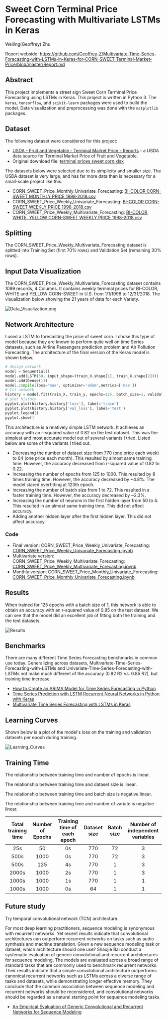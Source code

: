 # Sweet Corn Terminal Price Forecasting with Multivariate LSTMs in Keras
Weiling(Geoffrey) Zhu

Report webside: https://github.com/Geoffrey-Z/Multivariate-Time-Series-Forecasting-with-LSTMs-in-Keras-for-CORN-SWEET-Terminal-Market-Price/blob/master/Report.md

## Abstract
This project implements a street sign Sweet Corn Terminal Price Forecasting using LSTMs in Keras. This project is written in Python 3. The `keras`, `tensorflow`, and `scikit-learn` packages were used to build the model. Data visualization and preprocessing was done with the `matplotlib` packages.

## Dataset

The following dataset were considered for this project:

- [USDA - Fruit and Vegetable - Terminal Market Price - Reports](https://marketnews.usda.gov/mnp/fv-report?commAbr=CORN&rowDisplayMax=25&startIndex=1&repType=termPriceWeekly&reportConfig=true&reportConfig=true&reportConfig=true&reportConfig=true&reportConfig=true&reportConfig=true&reportConfig=true&reportConfig=true&reportConfig=true&reportConfig=true&reportConfig=true&reportConfig=true&reportConfig=true&reportConfig=true&reportConfig=true&repTypeChanger=termPriceWeekly&type=termPrice&locChoose=commodity&locAbrfrom=HX&locAbrlength=1&locAbr=&commodityClass=allcommodity&y=15&y=15&y=11&y=11&y=13&y=15&y=14&y=8&y=0&y=9&y=9&y=11&y=7&y=8&y=12&x=32&x=28&x=27&x=52&x=36&x=40&x=40&x=24&x=34&x=50&x=28&x=52&x=25&x=23&x=43&locAbrPass=ALL%7C%7C&refine=false&step3date=true&repDate=01%2F07%2F2017&endDate=12%2F29%2F2018&organic=&environment=&_environment=1&Run=Run) - a USDA data source for Terminal Market Price of Fruit and Vegetable.
- Original download file: [terminal prices sweet corn.xlsx](https://github.com/Geoffrey-Z/Multivariate-Time-Series-Forecasting-with-LSTMs-in-Keras-for-CORN-SWEET-Terminal-Market-Price/blob/master/terminal%20prices%20sweet%20corn.xlsx)

The datasets below were selected due to its simplicity and smaller size. The USDA dataset is very large, and has far more data than is necessary for a small-scale project like this.
- CORN_SWEET_Price_Monthly_Univariate_Forecasting: [BI-COLOR CORN-SWEET MONTHLY PRICE 1998-2018.csv](https://github.com/Geoffrey-Z/Multivariate-Time-Series-Forecasting-with-LSTMs-in-Keras-for-CORN-SWEET-Terminal-Market-Price/blob/master/Dataset/BI-COLOR%20CORN-SWEET%20MONTHLY%20PRICE%201998-2018.csv)
- CORN_SWEET_Price_Weekly_Univariate_Forecasting: [BI-COLOR CORN-SWEET WEEKLY PRICE 1998-2018.csv](https://github.com/Geoffrey-Z/Multivariate-Time-Series-Forecasting-with-LSTMs-in-Keras-for-CORN-SWEET-Terminal-Market-Price/blob/master/Dataset/BI-COLOR%20CORN-SWEET%20WEEKLY%20PRICE%201998-2018.csv)
- CORN_SWEET_Price_Weekly_Multivariate_Forecasting: [BI-COLOR, WHITE, YELLOW CORN-SWEET WEEKLY PRICE 1998-2018.csv](https://github.com/Geoffrey-Z/Multivariate-Time-Series-Forecasting-with-LSTMs-in-Keras-for-CORN-SWEET-Terminal-Market-Price/blob/master/Dataset/BI-COLOR%2C%20WHITE%2C%20YELLOW%20CORN-SWEET%20WEEKLY%20PRICE%201998-2018.csv)

## Splitting

The CORN_SWEET_Price_Weekly_Multivariate_Forecasting dataset is splitted into Training Set (first 70% rows) and Validation Set (remaining 30% rows).

## Input Data Visualization

The CORN_SWEET_Price_Weekly_Multivariate_Forecasting dataset contains 1099 records, 4 Columns. It contains weekly terminal prices for BI-COLOR, WHITE and YELLOW CORN-SWEET in U.S. from 1/1/1998 to 12/31/2018. The visualization below showing the 21 years of data for each Variety.

![Data_Visualization.png](assets/Data_Visualization.png)

## Network Architecture

I used a LSTM to forecasting the price of sweet corn. I chose this type of model because they are known to perform quite well on time Series datasets, such as Airline Passengers prediction problem and Air Pollution Forecasting. The architecture of the final version of the Keras model is shown below.

```python
# design network
model = Sequential()
model.add(LSTM(50, input_shape=(train_X.shape[1], train_X.shape[2])))
model.add(Dense(1))
model.compile(loss='mae', optimizer='adam',metrics=['mse'])
# fit network
history = model.fit(train_X, train_y, epochs=125, batch_size=1, validation_data=(test_X, test_y), verbose=2, shuffle=False)
# plot history
pyplot.plot(history.history['loss'], label='train')
pyplot.plot(history.history['val_loss'], label='test')
pyplot.legend()
pyplot.show()
```

This architecture is a relatively simple LSTM network. It achieves an accuracy with an r-squared value of 0.82 on the test dataset. This was the simplest and most accurate model out of several variants I tried. Listed below are some of the variants I tried out.

- Decreasing the number of dataset size from 770 (one price each week) to 64 (one price each month). This resulted by almost same training time. However, the accuracy decreased from r-squared value of 0.82 to 0.22.
- Increasing the number of epochs from 125 to 1000. This resulted by 8 times training time. However, the accuracy decreased by ~4.8%. The model stared overfitting at 123th epoch. 
- Increasing the number of batch size from 1 to 72. This resulted in a faster training time. However, the accuracy decreased by ~2.3%.
- Increasing the number of neurons in the first hidden layer from 50 to 4. This resulted in an almost same training time. This did not affect accuracy.
- Adding another hidden layer after the first hidden layer. This did not affect accuracy.

### Code
- Final version: CORN_SWEET_Price_Weekly_Univariate_Forecasting: [CORN_SWEET_Price_Weekly_Univariate_Forecasting.ipynb](https://github.com/Geoffrey-Z/Multivariate-Time-Series-Forecasting-with-LSTMs-in-Keras-for-CORN-SWEET-Terminal-Market-Price/blob/master/Code/CORN_SWEET_Price_Weekly_Univariate_Forecasting.ipynb)
- Multivariate version: CORN_SWEET_Price_Weekly_Multivariate_Forecasting: [CORN_SWEET_Price_Weekly_Multivariate_Forecasting.ipynb](https://github.com/Geoffrey-Z/Multivariate-Time-Series-Forecasting-with-LSTMs-in-Keras-for-CORN-SWEET-Terminal-Market-Price/blob/master/Code/CORN_SWEET_Price_Weekly_Multivariate_Forecasting.ipynb)
- Monthly version: CORN_SWEET_Price_Monthly_Univariate_Forecasting: [CORN_SWEET_Price_Monthly_Univariate_Forecasting.ipynb](https://github.com/Geoffrey-Z/Multivariate-Time-Series-Forecasting-with-LSTMs-in-Keras-for-CORN-SWEET-Terminal-Market-Price/blob/master/Code/CORN_SWEET_Price_Monthly_Univariate_Forecasting.ipynb)

## Results

When trained for 125 epochs with a batch size of 1, this network is able to obtain an accuracy with an r-squared value of 0.85 on the test dataset.
We can see that the model did an excellent job of fitting both the training and the test datasets.

![Results](assets/Results.png)

## Benchmarks

There are many different Time Series Forecasting benchmarks in common use today. Generalizing across datasets, Multivariate-Time-Series-Forecasting-with-LSTMs and Univariate-Time-Series-Forecasting-with-LSTMs not make much different of the accuracy (0.82 R2 vs. 0.85 R2), but training time increase.
- [How to Create an ARIMA Model for Time Series Forecasting in Python](https://machinelearningmastery.com/arima-for-time-series-forecasting-with-python/)
- [Time Series Prediction with LSTM Recurrent Neural Networks in Python with Keras](https://machinelearningmastery.com/time-series-prediction-lstm-recurrent-neural-networks-python-keras/)
- [Multivariate Time Series Forecasting with LSTMs in Keras](https://machinelearningmastery.com/multivariate-time-series-forecasting-lstms-keras/)

## Learning Curves

Shown below is a plot of the model's loss on the training and validation datasets per epoch during training.

![Learning_Curves](assets/Learning_Curves.png)

## Training Time

The relationship between training time and number of epochs is linear.

The relationship between training time and dataset size is linear.

The relationship between training time and batch size is negative linear.

The relationship between training time and number of variate is negative linear.

|Total training time|Number of Epochs|Training time of each epoch|Dataset size|Batch size|Number of independent variables
|     :---:      |     :---:      |     :---:      |     :---:      |     :---:      |     :---:      |
|25s|50|0s|770|72|3|          
|500s|1000|0s|770|72|3|        
|500s|125|4s|770|1|3|
|2000s|1000|2s|770|1|3|
|1000s|1000|1s|770|1|1|
|1000s|1000|0s|64|1|1|

## Future study

Try temporal convolutional network (TCN) architecture.

For most deep learning practitioners, sequence modeling is synonymous with recurrent networks. Yet recent results indicate that convolutional architectures can outperform recurrent networks on tasks such as audio synthesis and machine translation. Given a new sequence modeling task or dataset, which architecture should one use? Shaojie Bai conduct a systematic evaluation of generic convolutional and recurrent architectures for sequence modeling. The models are evaluated across a broad range of standard tasks that are commonly used to benchmark recurrent networks. Their results indicate that a simple convolutional architecture outperforms canonical recurrent networks such as LSTMs across a diverse range of tasks and datasets, while demonstrating longer effective memory. They conclude that the common association between sequence modeling and recurrent networks should be reconsidered, and convolutional networks should be regarded as a natural starting point for sequence modeling tasks.
- [An Empirical Evaluation of Generic Convolutional and Recurrent Networks
for Sequence Modeling](https://arxiv.org/pdf/1803.01271.pdf)
